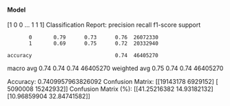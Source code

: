 #### Model
[1 0 0 ... 1 1 1]
Classification Report:
              precision    recall  f1-score   support

           0       0.79      0.73      0.76  26072330
           1       0.69      0.75      0.72  20332940

    accuracy                           0.74  46405270
   macro avg       0.74      0.74      0.74  46405270
weighted avg       0.75      0.74      0.74  46405270

Accuracy: 0.7409957963826092
Confusion Matrix:
[[19143178  6929152]
 [ 5090008 15242932]]
Confusion Matrix (%):
[[41.25216382 14.93182132]
 [10.96859904 32.84741582]]
